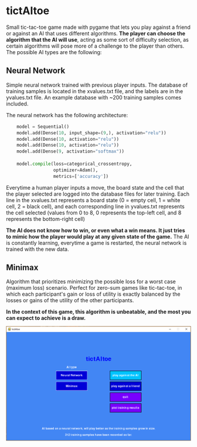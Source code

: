 # tictAItoe
Small tic-tac-toe game made with pygame that lets you play against a friend or against an AI that uses different algorithms. **The player can choose the algorithm that the AI will use**, acting as some sort of difficulty selection, as certain algorithms will pose more of a challenge to the player than others. The possible AI types are the following:

## Neural Network

Simple neural network trained with previous player inputs. The database of training samples is located in the xvalues.txt file, and the labels are in the yvalues.txt file. An example database with ~200 training samples comes included.

The neural network has the following architecture:

```python
    model = Sequential()
    model.add(Dense(10, input_shape=(9,), activation="relu"))
    model.add(Dense(10, activation="relu"))
    model.add(Dense(10, activation="relu"))
    model.add(Dense(9, activation="softmax"))

    model.compile(loss=categorical_crossentropy,
                  optimizer=Adam(),
                  metrics=['accuracy'])
```

Everytime a human player inputs a move, the board state and the cell that the player selected are logged into the database files for later training. Each line in the xvalues.txt represents a board state (0 = empty cell, 1 = white cell, 2 = black cell), and each corresponding line in yvalues.txt represents the cell selected (values from 0 to 8, 0 represents the top-left cell, and 8 represents the bottom-right cell)

**The AI does not know how to win, or even what a win means. It just tries to mimic how the player would play at any given state of the game.** The AI is constantly learning, everytime a game is restarted, the neural network is trained with the new data.

## Minimax

Algorithm that prioritizes minimizing the possible loss for a worst case (maximum loss) scenario. Perfect for zero-sum games like tic-tac-toe, in which each participant's gain or loss of utility is exactly balanced by the losses or gains of the utility of the other participants.

**In the context of this game, this algorithm is unbeatable, and the most you can expect to achieve is a draw.**

![Preview image](https://raw.githubusercontent.com/alvarosaulrodriguezaleman/tictAItoe/master/preview.png)
